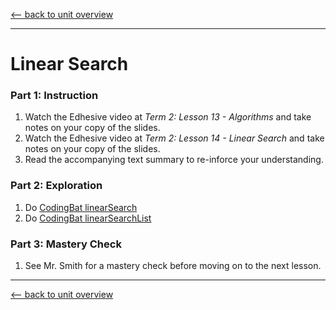 [<-- back to unit overview](README.md)

---
# Linear Search

### Part 1: Instruction
1. Watch the Edhesive video at _Term 2: Lesson 13 - Algorithms_ and take notes on your copy of the slides.
1. Watch the Edhesive video at _Term 2: Lesson 14 - Linear Search_ and take notes on your copy of the slides.
1. Read the accompanying text summary to re-inforce your understanding.

### Part 2: Exploration
1. Do [CodingBat linearSearch](https://codingbat.com/prob/p264850?parent=/home/simona1@sfusd.edu/searching)
1. Do [CodingBat linearSearchList](https://codingbat.com/prob/p275105?parent=/home/simona1@sfusd.edu/searching)

### Part 3: Mastery Check
1. See Mr. Smith for a mastery check before moving on to the next lesson.

---
[<-- back to unit overview](README.md)
